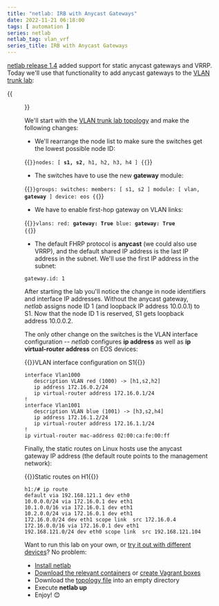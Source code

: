 ```yaml
---
title: "netlab: IRB with Anycast Gateways"
date: 2022-11-21 06:18:00
tags: [ automation ]
series: netlab
netlab_tag: vlan_vrf
series_title: IRB with Anycast Gateways
---
```

[netlab release 1.4](/2022/11/netlab-release-1-4-0.html) added support for static anycast gateways and VRRP. Today we'll use that functionality to add anycast gateways to the [VLAN trunk lab](/2022/06/netsim-vlan-trunk.html):

{{<figure src="/2022/06/vlan-trunk.png" caption="Lab topology">}}

We'll start with the [VLAN trunk lab topology](https://github.com/ipspace/netlab-examples/blob/master/VLAN/vlan-trunk/topology.yml) and make the following changes:
<!--more-->
* We'll rearrange the node list to make sure the switches get the lowest possible node ID:

{{<code>}}nodes: [ <b>s1, s2</b>, h1, h2, h3, h4 ]
{{</code>}}

* The switches have to use the new **gateway** module:

{{<code>}}groups:
  switches:
    members: [ s1, s2 ]
    module: [ vlan, <b>gateway</b> ]
    device: eos
{{</code>}}

* We have to enable first-hop gateway on VLAN links:

{{<code>}}vlans:
  red:
    <b>gateway: True</b>
  blue:
    <b>gateway: True</b>
{{</code>}}

* The default FHRP protocol is **anycast** (we could also use VRRP), and the default shared IP address is the last IP address in the subnet. We'll use the first IP address in the subnet:

```
gateway.id: 1
```

After starting the lab you'll notice the change in node identifiers and interface IP addresses. Without the anycast gateway, _netlab_ assigns node ID 1 (and loopback IP address 10.0.0.1) to S1. Now that the node ID 1 is reserved, S1 gets loopback address 10.0.0.2.

The only other change on the switches is the VLAN interface configuration -- _netlab_ configures **ip address** as well as **ip virtual-router address** on EOS devices:

{{<cc>}}VLAN interface configuration on S1{{</cc>}}
```
interface Vlan1000
   description VLAN red (1000) -> [h1,s2,h2]
   ip address 172.16.0.2/24
   ip virtual-router address 172.16.0.1/24
!
interface Vlan1001
   description VLAN blue (1001) -> [h3,s2,h4]
   ip address 172.16.1.2/24
   ip virtual-router address 172.16.1.1/24
!
ip virtual-router mac-address 02:00:ca:fe:00:ff
```

Finally, the static routes on Linux hosts use the anycast gateway IP address (the default route points to the management network):

{{<cc>}}Static routes on H1{{</cc>}}
```
h1:/# ip route
default via 192.168.121.1 dev eth0
10.0.0.0/24 via 172.16.0.1 dev eth1
10.1.0.0/16 via 172.16.0.1 dev eth1
10.2.0.0/24 via 172.16.0.1 dev eth1
172.16.0.0/24 dev eth1 scope link  src 172.16.0.4
172.16.0.0/16 via 172.16.0.1 dev eth1
192.168.121.0/24 dev eth0 scope link  src 192.168.121.104
```

Want to run this lab on your own, or [try it out with different devices](https://github.com/ipspace/netlab-examples/tree/master/routing/anycast-gateway#changing-device-types)? No problem:

* [Install netlab](https://netsim-tools.readthedocs.io/en/latest/install.html)
* [Download the relevant containers](https://netsim-tools.readthedocs.io/en/latest/labs/clab.html) or [create Vagrant boxes](https://netsim-tools.readthedocs.io/en/latest/labs/libvirt.html)
* Download the [topology file](https://github.com/ipspace/netlab-examples/blob/master/routing/anycast-gateway/topology.yml) into an empty directory
* Execute **netlab up**
* Enjoy! 😊